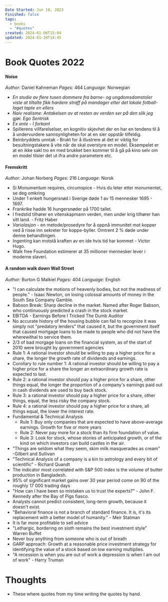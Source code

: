 ```yaml
---
Date Started: Jun 10, 2023
Finished: false
tags:
  - books
  - "#quotes"
created: 2024-01-06T15:04
updated: 2024-01-30T14:45
---
```


# Book Quotes 2022

#### Noise
_Author:_ Daniel Kahneman 
_Pages:_ 464
_Language:_ Norwegian
- *En studie av flere tusen dommere fra barne- og ungdomsdomstoler viste at tiltalte fikk hardere straff på mandager etter det lokale fotball-laget tapte en ellers*
- *Naiv realisme: Antakelsen av at resten av verden ser på den slik jeg gjør. Ego Sentrisk*
- *Ex ante - I forkant*
- Spillerens villfarelselser, en kognitiv skjevhet der en har en tendens til å å undervurdere sannsynligheten for at en sier oppstår tilfeldig. 
- Beinbryddets unntak - Brukt for å illustrere at det er viktig for besultningstakere å vite når de skal overstyre en model. Eksempelet er at en ikke sakl tro en med brukket ben kommer til å gå på kino selv om en model tilsier det ut ifra andre parametere etc. 


#### Fremskritt
_Author:_ Johan Norberg
_Pages:_ 216
_Language:_ Norsk
-  Si Monumentum requires, circumspice - Hvis du leter etter monumentet, se deg omkring
- Under 1 enkelt hungersnød i Sverige døde 1 av 15 mennesker 1695 - 1697.
- Frankrike hadde 16 hungersnøder på 1700 tallet. 
- I fredstid tilhører en vitenskapmann verden, men under krig tilhører han sitt land.  - Fritz Haber 
- _Variolasjon_ - en metode/prosedyre for å oppnå immunitet mot kopper ved å risse inn sekreter for koppe-byller. Omtrent 2 % døde under denne behandlingen. 
- Ingenting kan motstå kraften av en ide hvis tid har kommet - Victor Hugo. 
- Walk free Foundation estimerer at 35 millioner mennesker lever i moderne slaveri. 
#### A random walk down Wall Street
_Author:_ Burton G Malkiel
_Pages:_ 404
_Language:_ English
- "I can calculate the motions of heavenly bodies, but not the madness of people." - Isaac Newton, on losing colossal amounts of money in the South Sea Company Gamble.
- Babson Break: Sharp decline in the market. Named after Roger Babson, who continuously predicted a crash in the stock market.
- EBITDA - Earnings Before I Tricked The Dumb Auditor
- No accurate history of the housing bubble can fail to recognize it was simply not "predatory lenders" that caused it, but the government itself that caused mortgage loans to be made to people who did not have the wherewithal to service them. 
- 2/3 of bad morgage loans on the financial system, as of the start of 2010 were brought by government agencies
- Rule 1: A rational investor should be willing to pay a higher price for a share, the longer the growth rate of dividends and earnings.
- Corollary to rule number 1: A rational investor should be willing to pay a higher price for a share the longer an extraordinary growth rate is expected to last.
- Rule 2: a rational investor should pay a higher price for a share, other things equal, the longer the proportion of a company's earnings paid out in cash dividends are used to buy back stock.
- Rule 3: a rational investor should pay a higher price for a share, other things, equal, the less risky the company stock.
- Rule 4: a rational investor should pay a higher price for a share, all things equal, the lower the interest rate.
- Fundamental & Technical Analysis
	- Rule 1: Buy only companies that are expected to have above-average earnings. Growth for five or more years
	- Rule 2: Never pay more for a stock than its firm foundation of value.
	- Rule 3: Look for stock, whose stories of anticipated growth, or of the kind on which investors can build castles in the air.
- "Things are seldom what they seem, skim milk masquerades as cream" -Gilbert and Sullivan
- "Technical Analysis of a company is a kin to astrology and every bit of scientific" - Richard Quandt
- The indicator most correlated with S&P 500 index is the volume of butter production in Bangladesh.
- 95% of significant market gains over 30 year period come on 90 of the roughly 17 000 trading days
- "How can I have been so mistaken us to trust the experts?" - John F. Kennedy after the Bay of Pigs fiasco. 
-  Analysts cannot predict consistent, long-term growth, because it doesn't exist.
- "Behavioral finance is not a branch of standard finance. It is, it's its replacement with a better model of humanity." - Meir Statman
- It is far more profitable to sell advice
- "Lethargic, bordering on sloth remains the best investment style" Warren Buffet
- Never buy anything from someone who is out of breath
- GARP approach: Growth at a reasonable price investment strategy for identifying the value of a stock based on low earning multiplies.
- "A recession is when you are out of work a depression is when I am out of work" - Harry Truman

# Thoughts 
- These where quotes from my time writing the quotes by hand. 


